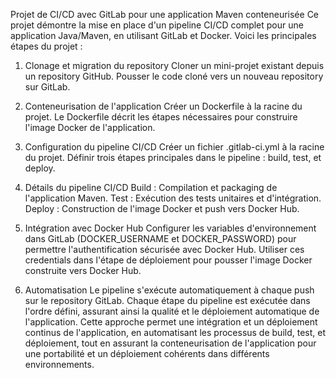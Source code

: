 Projet de CI/CD avec GitLab pour une application Maven conteneurisée
Ce projet démontre la mise en place d'un pipeline CI/CD complet pour une application Java/Maven, en utilisant GitLab et Docker. Voici les principales étapes du projet :

1. Clonage et migration du repository
Cloner un mini-projet existant depuis un repository GitHub.
Pousser le code cloné vers un nouveau repository sur GitLab.

2. Conteneurisation de l'application
Créer un Dockerfile à la racine du projet.
Le Dockerfile décrit les étapes nécessaires pour construire l'image Docker de l'application.

3. Configuration du pipeline CI/CD
Créer un fichier .gitlab-ci.yml à la racine du projet.
Définir trois étapes principales dans le pipeline : build, test, et deploy.

4. Détails du pipeline CI/CD
Build : Compilation et packaging de l'application Maven.
Test : Exécution des tests unitaires et d'intégration.
Deploy : Construction de l'image Docker et push vers Docker Hub.

5. Intégration avec Docker Hub
Configurer les variables d'environnement dans GitLab (DOCKER_USERNAME et DOCKER_PASSWORD) pour permettre l'authentification sécurisée avec Docker Hub.
Utiliser ces credentials dans l'étape de déploiement pour pousser l'image Docker construite vers Docker Hub.

6. Automatisation
Le pipeline s'exécute automatiquement à chaque push sur le repository GitLab.
Chaque étape du pipeline est exécutée dans l'ordre défini, assurant ainsi la qualité et le déploiement automatique de l'application.
Cette approche permet une intégration et un déploiement continus de l'application, en automatisant les processus de build, test, et déploiement, tout en assurant la conteneurisation de l'application pour une portabilité et un déploiement cohérents dans différents environnements.